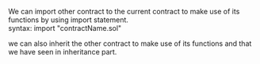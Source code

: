 We can import other contract to the current contract to make use of its functions by using import statement. <br/>
syntax: import "contractName.sol"

we can also inherit the other contract to make use of its functions and that we have seen in inheritance part.